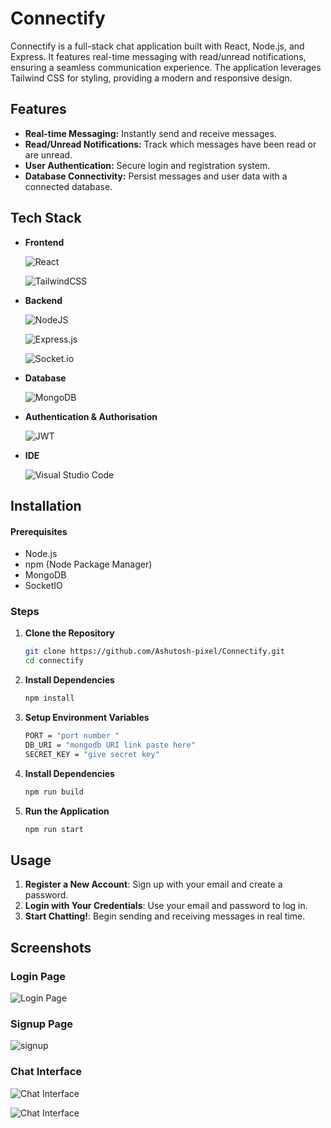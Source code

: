 
# Connectify

Connectify is a full-stack chat application built with React, Node.js, and Express. It features real-time messaging with read/unread notifications, ensuring a seamless communication experience. The application leverages Tailwind CSS for styling, providing a modern and responsive design.
## Features

- **Real-time Messaging:** Instantly send and receive messages.
- **Read/Unread Notifications:** Track which messages have been read or are unread.
- **User Authentication:** Secure login and registration system.
- **Database Connectivity:** Persist messages and user data with a connected database.
## Tech Stack

- **Frontend**
  
   ![React](https://img.shields.io/badge/react-%2320232a.svg?style=for-the-badge&logo=react&logoColor=%2361DAFB)
  
   ![TailwindCSS](https://img.shields.io/badge/tailwindcss-%2338B2AC.svg?style=for-the-badge&logo=tailwind-css&logoColor=white)

- **Backend**
  
   ![NodeJS](https://img.shields.io/badge/node.js-6DA55F?style=for-the-badge&logo=node.js&logoColor=white)
  
   ![Express.js](https://img.shields.io/badge/express.js-%23404d59.svg?style=for-the-badge&logo=express&logoColor=%2361DAFB)

   ![Socket.io](https://img.shields.io/badge/Socket.io-black?style=for-the-badge&logo=socket.io&badgeColor=010101)

- **Database**
   
   ![MongoDB](https://img.shields.io/badge/MongoDB-%234ea94b.svg?style=for-the-badge&logo=mongodb&logoColor=white)

- **Authentication & Authorisation**
  
  ![JWT](https://img.shields.io/badge/JWT-black?style=for-the-badge&logo=JSON%20web%20tokens)

- **IDE**
  
  ![Visual Studio Code](https://img.shields.io/badge/Visual%20Studio%20Code-0078d7.svg?style=for-the-badge&logo=visual-studio-code&logoColor=white)

## Installation

 
#### Prerequisites

- Node.js
- npm (Node Package Manager)
- MongoDB
- SocketIO

### Steps

1. **Clone the Repository**

   ```bash
   git clone https://github.com/Ashutosh-pixel/Connectify.git
   cd connectify

2. **Install Dependencies**

   ```bash
   npm install

3. **Setup Environment Variables**

   ```bash
   PORT = "port number "
   DB_URI = "mongodb URI link paste here"
   SECRET_KEY = "give secret key"

4. **Install Dependencies**

   ```bash
   npm run build

5. **Run the Application**

    ```bash
   npm run start
## Usage

1. **Register a New Account**: Sign up with your email and create a password.
2. **Login with Your Credentials**: Use your email and password to log in.
3. **Start Chatting!**: Begin sending and receiving messages in real time.

## Screenshots

### Login Page

![Login Page](https://raw.githubusercontent.com/Ashutosh-pixel/Connectify/main/screenshots/login.png)

### Signup Page

![signup](https://raw.githubusercontent.com/Ashutosh-pixel/Connectify/main/screenshots/signup.png)

### Chat Interface

![Chat Interface](https://raw.githubusercontent.com/Ashutosh-pixel/Connectify/main/screenshots/interface.png)

![Chat Interface](https://raw.githubusercontent.com/Ashutosh-pixel/Connectify/main/screenshots/notification.png)
